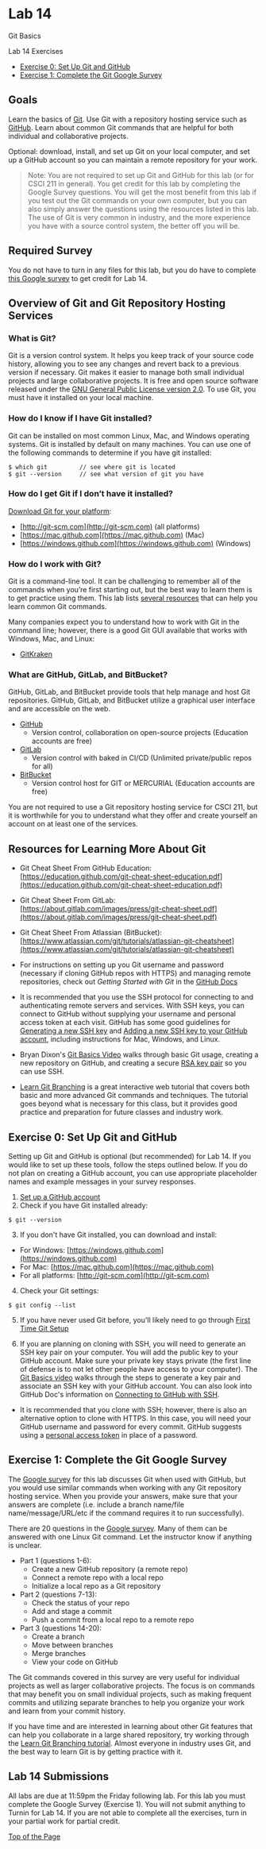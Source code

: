 # Lab 14

Git Basics

Lab 14 Exercises
* [Exercise 0: Set Up Git and GitHub](#exercise-0-set-up-git-and-github)
* [Exercise 1: Complete the Git Google Survey](#exercise-1-complete-the-git-google-survey)

## Goals

Learn the basics of [Git](https://git-scm.com/). Use Git with a repository hosting service such as [GitHub](https://github.com/). Learn about common Git commands that are helpful for both individual and collaborative projects.<br>

Optional: download, install, and set up Git on your local computer, and set up a GitHub account so you can maintain a remote repository for your work.<br>

> Note: You are not required to set up Git and GitHub for this lab (or for CSCI 211 in general). You get credit for this lab by completing the Google Survey questions. You will get the most benefit from this lab if you test out the Git commands on your own computer, but you can also simply answer the questions using the resources listed in this lab. The use of Git is very common in industry, and the more experience you have with a source control system, the better off you will be.

## Required Survey

You do not have to turn in any files for this lab, but you do have to complete [this Google survey](https://docs.google.com/forms/d/e/1FAIpQLSezh266Wzhha6HZtSdUQEX1QyvzDuzgWihREqvRgK6AFdLDjg/viewform?usp=sf_link) to get credit for Lab 14.

## Overview of Git and Git Repository Hosting Services

### What is Git?

Git is a version control system. It helps you keep track of your source code history, allowing you to see any changes and revert back to a previous version if necessary. Git makes it easier to manage both small individual projects and large collaborative projects. It is free and open source software released under the [GNU General Public License version 2.0](https://opensource.org/licenses/GPL-2.0). To use Git, you must have it installed on your local machine.<br>

### How do I know if I have Git installed?

Git can be installed on most common Linux, Mac, and Windows operating systems. Git is installed by default on many machines. You can use one of the following commands to determine if you have git installed:
```
$ which git         // see where git is located
$ git --version     // see what version of git you have
```

### How do I get Git if I don’t have it installed?

[Download Git for your platform](https://git-scm.com/book/en/v2/Getting-Started-Installing-Git):
* [http://git-scm.com](http://git-scm.com) (all platforms)
* [https://mac.github.com](https://mac.github.com) (Mac)
* [https://windows.github.com](https://windows.github.com) (Windows)

### How do I work with Git?

Git is a command-line tool. It can be challenging to remember all of the commands when you’re first starting out, but the best way to learn them is to get practice using them. This lab lists [several resources](#resources-for-learning-more-about-git) that can help you learn common Git commands.<br>

Many companies expect you to understand how to work with Git in the command line; however, there is a good Git GUI available that works with Windows, Mac, and Linux:
* [GitKraken](https://www.gitkraken.com)

### What are GitHub, GitLab, and BitBucket?

GitHub, GitLab, and BitBucket provide tools that help manage and host Git repositories. GitHub, GitLab, and BitBucket utilize a graphical user interface and are accessible on the web.<br>

* [GitHub](https://github.com/)
  * Version control, collaboration on open-source projects (Education accounts are free)
* [GitLab](https://about.gitlab.com/)
  * Version control with baked in CI/CD (Unlimited private/public repos for all)
* [BitBucket](https://bitbucket.org/)
  * Version control host for GIT or MERCURIAL (Education accounts are free)

You are not required to use a Git repository hosting service for CSCI 211, but it is worthwhile for you to understand what they offer and create yourself an account on at least one of the services.

## Resources for Learning More About Git

* Git Cheat Sheet From GitHub Education: [https://education.github.com/git-cheat-sheet-education.pdf](https://education.github.com/git-cheat-sheet-education.pdf)

* Git Cheat Sheet From GitLab: [https://about.gitlab.com/images/press/git-cheat-sheet.pdf](https://about.gitlab.com/images/press/git-cheat-sheet.pdf)

* Git Cheat Sheet From Atlassian (BitBucket): [https://www.atlassian.com/git/tutorials/atlassian-git-cheatsheet](https://www.atlassian.com/git/tutorials/atlassian-git-cheatsheet)

* For instructions on setting up you Git username and password (necessary if cloning GitHub repos with HTTPS) and managing remote repositories, check out *Getting Started with Git* in the [GitHub Docs](https://docs.github.com/en/github/getting-started-with-github/getting-started-with-git)

* It is recommended that you use the SSH protocol for connecting to and authenticating remote servers and services. With SSH keys, you can connect to GitHub without supplying your username and personal access token at each visit. GitHub has some good guidelines for [Generating a new SSH key](https://docs.github.com/en/authentication/connecting-to-github-with-ssh/generating-a-new-ssh-key-and-adding-it-to-the-ssh-agent) and [Adding a new SSH key to your GitHub account](https://docs.github.com/en/authentication/connecting-to-github-with-ssh/adding-a-new-ssh-key-to-your-github-account), including instructions for Mac, Windows, and Linux.

* Bryan Dixon's [Git Basics Video](https://www.youtube.com/watch?v=0JgyAJMvZlY&feature=youtu.be) walks through basic Git usage, creating a new repository on GitHub, and creating a secure [RSA key pair](https://www.ssh.com/academy/ssh/keygen) so you can use SSH.

* [Learn Git Branching](https://learngitbranching.js.org/) is a great interactive web tutorial that covers both basic and more advanced Git commands and techniques. The tutorial goes beyond what is necessary for this class, but it provides good practice and preparation for future classes and industry work.

## Exercise 0: Set Up Git and GitHub

Setting up Git and GitHub is optional (but recommended) for Lab 14. If you would like to set up these tools, follow the steps outlined below. If you do not plan on creating a GitHub account, you can use appropriate placeholder names and example messages in your survey responses.<br>

1. [Set up a GitHub account](https://github.com/)
2. Check if you have Git installed already:
```
$ git --version
```
3. If you don't have Git installed, you can download and install:
  * For Windows: [https://windows.github.com](https://windows.github.com)
  * For Mac: [https://mac.github.com](https://mac.github.com)
  * For all platforms: [http://git-scm.com](http://git-scm.com)

4. Check your Git settings:
```
$ git config --list
```
5. If you have never used Git before, you'll likely need to go through [First Time Git Setup](https://git-scm.com/book/en/v2/Getting-Started-First-Time-Git-Setup)

6. If you are planning on cloning with SSH, you will need to generate an SSH key pair on your computer. You will add the public key to your GitHub account. Make sure your private key stays private (the first line of defense is to not let other people have access to your computer). The [Git Basics video](https://www.youtube.com/watch?v=0JgyAJMvZlY&feature=youtu.be) walks through the steps to generate a key pair and associate an SSH key with your GitHub account. You can also look into GitHub Doc's information on [Connecting to GitHub with SSH](https://docs.github.com/en/github/authenticating-to-github/connecting-to-github-with-ssh).

  * It is recommended that you clone with SSH; however, there is also an alternative option to clone with HTTPS. In this case, you will need your GitHub username and password for every commit. GitHub suggests using a [personal access token](https://docs.github.com/en/github/authenticating-to-github/keeping-your-account-and-data-secure/creating-a-personal-access-token) in place of a password.

## Exercise 1: Complete the Git Google Survey

The [Google survey](https://docs.google.com/forms/d/e/1FAIpQLSezh266Wzhha6HZtSdUQEX1QyvzDuzgWihREqvRgK6AFdLDjg/viewform?usp=sf_link) for this lab discusses Git when used with GitHub, but you would use similar commands when working with any Git repository hosting service. When you provide your answers, make sure that your answers are complete (i.e. include a branch name/file name/message/URL/etc if the command requires it to run successfully).<br>

There are 20 questions in the [Google survey](https://docs.google.com/forms/d/e/1FAIpQLSezh266Wzhha6HZtSdUQEX1QyvzDuzgWihREqvRgK6AFdLDjg/viewform?usp=sf_link). Many of them can be answered with one Linux Git command. Let the instructor know if anything is unclear.<br>

* Part 1 (questions 1-6):
  * Create a new GitHub repository (a remote repo)
  * Connect a remote repo with a local repo
  * Initialize a local repo as a Git repository
* Part 2 (questions 7-13):
  * Check the status of your repo
  * Add and stage a commit
  * Push a commit from a local repo to a remote repo
* Part 3 (questions 14-20):
  * Create a branch
  * Move between branches
  * Merge branches
  * View your code on GitHub

The Git commands covered in this survey are very useful for individual projects as well as larger collaborative projects. The focus is on commands that may benefit you on small individual projects, such as making frequent commits and utilizing separate branches to help you organize your work and learn from your commit history.<br>

If you have time and are interested in learning about other Git features that can help you collaborate in a large shared repository, try working through the [Learn Git Branching tutorial](https://learngitbranching.js.org/). Almost everyone in industry uses Git, and the best way to learn Git is by getting practice with it.

## Lab 14 Submissions

All labs are due at 11:59pm the Friday following lab. For this lab you must complete the Google Survey (Exercise 1). You will not submit anything to Turnin for Lab 14. If you are not able to complete all the exercises, turn in your partial work for partial credit.

[Top of the Page](#lab-14)

